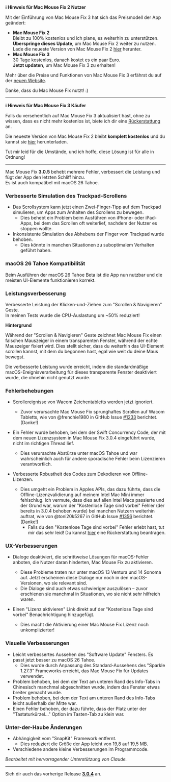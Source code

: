 **ℹ️ Hinweis für Mac Mouse Fix 2 Nutzer**

Mit der Einführung von Mac Mouse Fix 3 hat sich das Preismodell der App geändert:

- **Mac Mouse Fix 2**\
Bleibt zu 100% kostenlos und ich plane, es weiterhin zu unterstützen.\
**Überspringe dieses Update**, um Mac Mouse Fix 2 weiter zu nutzen. Lade die neueste Version von Mac Mouse Fix 2 [hier](https://redirect.macmousefix.com/?target=mmf2-latest) herunter.
- **Mac Mouse Fix 3**\
30 Tage kostenlos, danach kostet es ein paar Euro.\
**Jetzt updaten**, um Mac Mouse Fix 3 zu erhalten!

Mehr über die Preise und Funktionen von Mac Mouse Fix 3 erfährst du auf der [neuen Website](https://macmousefix.com/).

Danke, dass du Mac Mouse Fix nutzt! :)

---

**ℹ️ Hinweis für Mac Mouse Fix 3 Käufer**

Falls du versehentlich auf Mac Mouse Fix 3 aktualisiert hast, ohne zu wissen, dass es nicht mehr kostenlos ist, biete ich dir eine [Rückerstattung](https://redirect.macmousefix.com/?target=mmf-apply-for-refund) an.

Die neueste Version von Mac Mouse Fix 2 bleibt **komplett kostenlos** und du kannst sie [hier](https://redirect.macmousefix.com/?target=mmf2-latest) herunterladen.

Tut mir leid für die Umstände, und ich hoffe, diese Lösung ist für alle in Ordnung!

---

Mac Mouse Fix **3.0.5** behebt mehrere Fehler, verbessert die Leistung und fügt der App den letzten Schliff hinzu.\
Es ist auch kompatibel mit macOS 26 Tahoe.

### Verbesserte Simulation des Trackpad-Scrollens

- Das Scrollsystem kann jetzt einen Zwei-Finger-Tipp auf dem Trackpad simulieren, um Apps zum Anhalten des Scrollens zu bewegen.
    - Dies behebt ein Problem beim Ausführen von iPhone- oder iPad-Apps, bei dem das Scrollen oft weiterlief, nachdem der Nutzer es stoppen wollte.
- Inkonsistente Simulation des Abhebens der Finger vom Trackpad wurde behoben.
    - Dies könnte in manchen Situationen zu suboptimalem Verhalten geführt haben.

### macOS 26 Tahoe Kompatibilität

Beim Ausführen der macOS 26 Tahoe Beta ist die App nun nutzbar und die meisten UI-Elemente funktionieren korrekt.

### Leistungsverbesserung

Verbesserte Leistung der Klicken-und-Ziehen zum "Scrollen & Navigieren" Geste.\
In meinen Tests wurde die CPU-Auslastung um ~50% reduziert!

**Hintergrund**

Während der "Scrollen & Navigieren" Geste zeichnet Mac Mouse Fix einen falschen Mauszeiger in einem transparenten Fenster, während der echte Mauszeiger fixiert wird. Dies stellt sicher, dass du weiterhin das UI-Element scrollen kannst, mit dem du begonnen hast, egal wie weit du deine Maus bewegst.

Die verbesserte Leistung wurde erreicht, indem die standardmäßige macOS-Ereignisverarbeitung für dieses transparente Fenster deaktiviert wurde, die ohnehin nicht genutzt wurde.

### Fehlerbehebungen

- Scrollereignisse von Wacom Zeichentabletts werden jetzt ignoriert.
    - Zuvor verursachte Mac Mouse Fix sprunghaftes Scrollen auf Wacom Tabletts, wie von @frenchie1980 in GitHub Issue [#1233](https://github.com/noah-nuebling/mac-mouse-fix/issues/1233) berichtet. (Danke!)
    
- Ein Fehler wurde behoben, bei dem der Swift Concurrency Code, der mit dem neuen Lizenzsystem in Mac Mouse Fix 3.0.4 eingeführt wurde, nicht im richtigen Thread lief.
    - Dies verursachte Abstürze unter macOS Tahoe und war wahrscheinlich auch für andere sporadische Fehler beim Lizenzieren verantwortlich.
- Verbesserte Robustheit des Codes zum Dekodieren von Offline-Lizenzen.
    - Dies umgeht ein Problem in Apples APIs, das dazu führte, dass die Offline-Lizenzvalidierung auf meinem Intel Mac Mini immer fehlschlug. Ich vermute, dass dies auf allen Intel Macs passierte und der Grund war, warum der "Kostenlose Tage sind vorbei" Fehler (der bereits in 3.0.4 behoben wurde) bei manchen Nutzern weiterhin auftrat, wie von @toni20k5267 in GitHub Issue [#1356](https://github.com/noah-nuebling/mac-mouse-fix/issues/1356) berichtet. (Danke!)
        - Falls du den "Kostenlose Tage sind vorbei" Fehler erlebt hast, tut mir das sehr leid! Du kannst [hier](https://redirect.macmousefix.com/?target=mmf-apply-for-refund) eine Rückerstattung beantragen.

### UX-Verbesserungen

- Dialoge deaktiviert, die schrittweise Lösungen für macOS-Fehler anboten, die Nutzer daran hinderten, Mac Mouse Fix zu aktivieren.
    - Diese Probleme traten nur unter macOS 13 Ventura und 14 Sonoma auf. Jetzt erscheinen diese Dialoge nur noch in den macOS-Versionen, wo sie relevant sind.
    - Die Dialoge sind auch etwas schwieriger auszulösen – zuvor erschienen sie manchmal in Situationen, wo sie nicht sehr hilfreich waren.
    
- Einen "Lizenz aktivieren" Link direkt auf der "Kostenlose Tage sind vorbei" Benachrichtigung hinzugefügt.
    - Dies macht die Aktivierung einer Mac Mouse Fix Lizenz noch unkomplizierter!

### Visuelle Verbesserungen

- Leicht verbessertes Aussehen des "Software Update" Fensters. Es passt jetzt besser zu macOS 26 Tahoe.
    - Dies wurde durch Anpassung des Standard-Aussehens des "Sparkle 1.27.3" Frameworks erreicht, das Mac Mouse Fix für Updates verwendet.
- Problem behoben, bei dem der Text am unteren Rand des Info-Tabs in Chinesisch manchmal abgeschnitten wurde, indem das Fenster etwas breiter gemacht wurde.
- Problem behoben, bei dem der Text am unteren Rand des Info-Tabs leicht außerhalb der Mitte war.
- Einen Fehler behoben, der dazu führte, dass der Platz unter der "Tastaturkürzel..." Option im Tasten-Tab zu klein war.

### Unter-der-Haube Änderungen

- Abhängigkeit vom "SnapKit" Framework entfernt.
    - Dies reduziert die Größe der App leicht von 19,8 auf 19,5 MB.
- Verschiedene andere kleine Verbesserungen im Programmcode.

*Bearbeitet mit hervorragender Unterstützung von Claude.*

---

Sieh dir auch das vorherige Release [**3.0.4**](https://github.com/noah-nuebling/mac-mouse-fix/releases/tag/3.0.4) an.